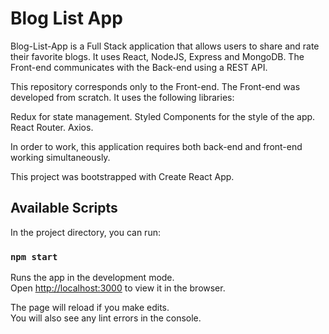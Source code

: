# Blog List App

Blog-List-App is a Full Stack application that allows users to share and rate their favorite blogs. It uses React, NodeJS, Express and MongoDB. The Front-end communicates with the Back-end using a REST API.

This repository corresponds only to the Front-end.
The Front-end was developed from scratch. It uses the following libraries: 

Redux for state management.
Styled Components for the style of the app.
React Router.
Axios.

In order to work, this application requires both back-end and front-end working simultaneously.

This project was bootstrapped with Create React App.

## Available Scripts

In the project directory, you can run:

### `npm start`

Runs the app in the development mode.\
Open [http://localhost:3000](http://localhost:3000) to view it in the browser.

The page will reload if you make edits.\
You will also see any lint errors in the console.


